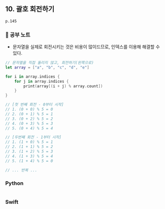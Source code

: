 ## 10. 괄호 회전하기
`p.145`

### 📖 공부 노트
- 문자열을 실제로 회전시키는 것은 비용이 많이드므로, 인덱스를 이용해 해결할 수 있다.
~~~swift
// 문자열을 직접 돌리지 않고, 회전하기(왼쪽으로)
let array = ["a", "b", "c", "d", "e"]

for i in array.indices {
    for j in array.indices {
        print(array[(i + j) % array.count])
    }
}

// [첫 번째 회전 - 0부터 시작]
// 1. (0 + 0) % 5 = 0
// 2. (0 + 1) % 5 = 1
// 3. (0 + 2) % 5 = 2
// 4. (0 + 3) % 5 = 3
// 5. (0 + 4) % 5 = 4

// [두번째 회전 - 1부터 시작]
// 1. (1 + 0) % 5 = 1
// 2. (1 + 1) % 5 = 2
// 3. (1 + 2) % 5 = 3
// 4. (1 + 3) % 5 = 4
// 5. (1 + 4) % 5 = 0

// ... 반복 ...
~~~

### Python
~~~python

~~~

### Swift
~~~swift

~~~
